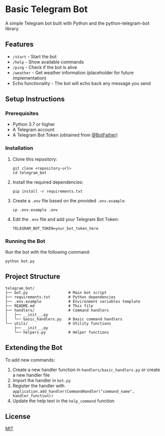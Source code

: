 # Basic Telegram Bot

A simple Telegram bot built with Python and the python-telegram-bot library.

## Features

- `/start` - Start the bot
- `/help` - Show available commands
- `/ping` - Check if the bot is alive
- `/weather` - Get weather information (placeholder for future implementation)
- Echo functionality - The bot will echo back any message you send

## Setup Instructions

### Prerequisites

- Python 3.7 or higher
- A Telegram account
- A Telegram Bot Token (obtained from [@BotFather](https://t.me/BotFather))

### Installation

1. Clone this repository:
   ```
   git clone <repository-url>
   cd telegram_bot
   ```

2. Install the required dependencies:
   ```
   pip install -r requirements.txt
   ```

3. Create a `.env` file based on the provided `.env.example`:
   ```
   cp .env.example .env
   ```

4. Edit the `.env` file and add your Telegram Bot Token:
   ```
   TELEGRAM_BOT_TOKEN=your_bot_token_here
   ```

### Running the Bot

Run the bot with the following command:
```
python bot.py
```

## Project Structure

```
telegram_bot/
├── bot.py                  # Main bot script
├── requirements.txt        # Python dependencies
├── .env.example            # Environment variables template
├── README.md               # This file
├── handlers/               # Command handlers
│   ├── __init__.py
│   └── basic_handlers.py   # Basic command handlers
└── utils/                  # Utility functions
    ├── __init__.py
    └── helpers.py          # Helper functions
```

## Extending the Bot

To add new commands:

1. Create a new handler function in `handlers/basic_handlers.py` or create a new handler file
2. Import the handler in `bot.py`
3. Register the handler with `application.add_handler(CommandHandler("command_name", handler_function))`
4. Update the help text in the `help_command` function

## License

[MIT](LICENSE)
